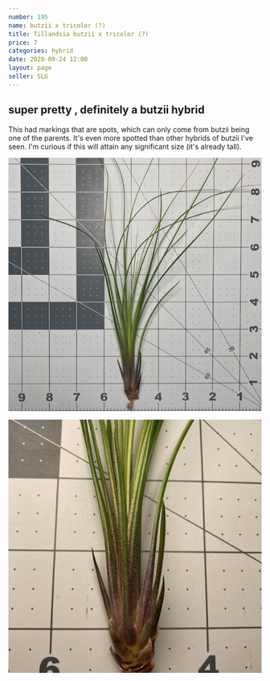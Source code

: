 ```yaml
---
number: 195
name: butzii x tricolor (?)
title: Tillandsia butzii x tricolor (?)
price: 7
categories: hybrid
date: 2020-09-24 12:00
layout: page
seller: SLG
---
```

## super pretty , definitely a butzii hybrid

This had markings that are spots, which can only come from butzii being one of the parents. It's even more spotted than other hybrids of butzii I've seen. I'm curious if this will attain any significant size (it's already tall).

!["Tillandsia butzii x tricolor (?)"](/i/IMG_1200.jpeg "Tillandsia butzii x tricolor (?)")

!["Tillandsia butzii x tricolor (?)"](/i/IMG_1201.jpeg "Tillandsia butzii x tricolor (?)")

